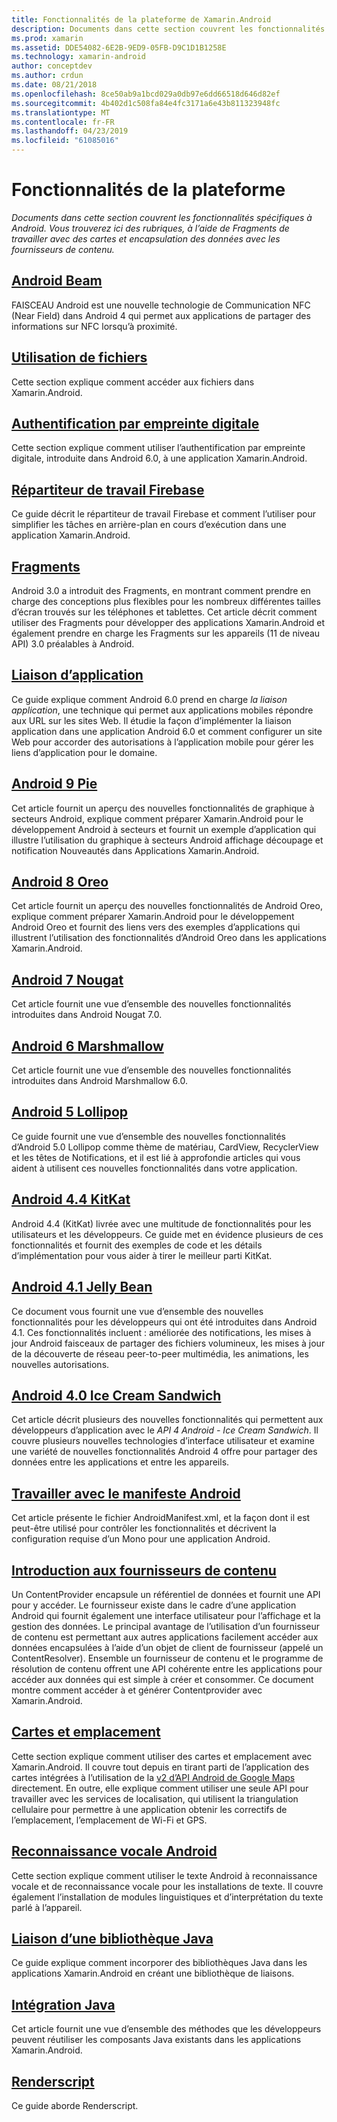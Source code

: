 ```yaml
---
title: Fonctionnalités de la plateforme de Xamarin.Android
description: Documents dans cette section couvrent les fonctionnalités spécifiques à Android. Vous trouverez ici des rubriques, à l’aide de Fragments de travailler avec des cartes et encapsulation des données avec les fournisseurs de contenu.
ms.prod: xamarin
ms.assetid: DDE54082-6E2B-9ED9-05FB-D9C1D1B1258E
ms.technology: xamarin-android
author: conceptdev
ms.author: crdun
ms.date: 08/21/2018
ms.openlocfilehash: 8ce50ab9a1bcd029a0db97e6dd66518d646d82ef
ms.sourcegitcommit: 4b402d1c508fa84e4fc3171a6e43b811323948fc
ms.translationtype: MT
ms.contentlocale: fr-FR
ms.lasthandoff: 04/23/2019
ms.locfileid: "61085016"
---
```

# <a name="platform-features"></a>Fonctionnalités de la plateforme

_Documents dans cette section couvrent les fonctionnalités spécifiques à Android. Vous trouverez ici des rubriques, à l’aide de Fragments de travailler avec des cartes et encapsulation des données avec les fournisseurs de contenu._

## <a name="android-beamandroidplatformandroid-beammd"></a>[Android Beam](~/android/platform/android-beam.md)

FAISCEAU Android est une nouvelle technologie de Communication NFC (Near Field) dans Android 4 qui permet aux applications de partager des informations sur NFC lorsqu’à proximité.

## <a name="working-with-filesandroidplatformfilesindexmd"></a>[Utilisation de fichiers](~/android/platform/files/index.md)

Cette section explique comment accéder aux fichiers dans Xamarin.Android.

## <a name="fingerprint-authenticationandroidplatformfingerprint-authenticationindexmd"></a>[Authentification par empreinte digitale](~/android/platform/fingerprint-authentication/index.md)

Cette section explique comment utiliser l’authentification par empreinte digitale, introduite dans Android 6.0, à une application Xamarin.Android.


## <a name="firebase-job-dispatcherandroidplatformfirebase-job-dispatchermd"></a>[Répartiteur de travail Firebase](~/android/platform/firebase-job-dispatcher.md)

Ce guide décrit le répartiteur de travail Firebase et comment l’utiliser pour simplifier les tâches en arrière-plan en cours d’exécution dans une application Xamarin.Android.

##  <a name="fragmentsandroidplatformfragmentsindexmd"></a>[Fragments](~/android/platform/fragments/index.md)

Android 3.0 a introduit des Fragments, en montrant comment prendre en charge des conceptions plus flexibles pour les nombreux différentes tailles d’écran trouvés sur les téléphones et tablettes. Cet article décrit comment utiliser des Fragments pour développer des applications Xamarin.Android et également prendre en charge les Fragments sur les appareils (11 de niveau API) 3.0 préalables à Android.



## <a name="app-linkingandroidplatformapp-linkingmd"></a>[Liaison d’application](~/android/platform/app-linking.md)

Ce guide explique comment Android 6.0 prend en charge _la liaison application_, une technique qui permet aux applications mobiles répondre aux URL sur les sites Web. Il étudie la façon d’implémenter la liaison application dans une application Android 6.0 et comment configurer un site Web pour accorder des autorisations à l’application mobile pour gérer les liens d’application pour le domaine.


##  <a name="android-9-pieandroidplatformpiemd"></a>[Android 9 Pie](~/android/platform/pie.md)

Cet article fournit un aperçu des nouvelles fonctionnalités de graphique à secteurs Android, explique comment préparer Xamarin.Android pour le développement Android à secteurs et fournit un exemple d’application qui illustre l’utilisation du graphique à secteurs Android affichage découpage et notification Nouveautés dans Applications Xamarin.Android.


##  <a name="android-8-oreoandroidplatformoreomd"></a>[Android 8 Oreo](~/android/platform/oreo.md)

Cet article fournit un aperçu des nouvelles fonctionnalités de Android Oreo, explique comment préparer Xamarin.Android pour le développement Android Oreo et fournit des liens vers des exemples d’applications qui illustrent l’utilisation des fonctionnalités d’Android Oreo dans les applications Xamarin.Android.



##  <a name="android-7-nougatandroidplatformnougatmd"></a>[Android 7 Nougat](~/android/platform/nougat.md)

Cet article fournit une vue d’ensemble des nouvelles fonctionnalités introduites dans Android Nougat 7.0.




##  <a name="android-6-marshmallowandroidplatformmarshmallowmd"></a>[Android 6 Marshmallow](~/android/platform/marshmallow.md)

Cet article fournit une vue d’ensemble des nouvelles fonctionnalités introduites dans Android Marshmallow 6.0.




##  <a name="android-5-lollipopandroidplatformlollipopmd"></a>[Android 5 Lollipop](~/android/platform/lollipop.md)

Ce guide fournit une vue d’ensemble des nouvelles fonctionnalités d’Android 5.0 Lollipop comme thème de matériau, CardView, RecyclerView et les têtes de Notifications, et il est lié à approfondie articles qui vous aident à utilisent ces nouvelles fonctionnalités dans votre application.



##  <a name="android-44-kitkatandroidplatformkitkatmd"></a>[Android 4.4 KitKat](~/android/platform/kitkat.md)

Android 4.4 (KitKat) livrée avec une multitude de fonctionnalités pour les utilisateurs et les développeurs. Ce guide met en évidence plusieurs de ces fonctionnalités et fournit des exemples de code et les détails d’implémentation pour vous aider à tirer le meilleur parti KitKat.




##  <a name="android-41-jelly-beanandroidplatformjelly-beanmd"></a>[Android 4.1 Jelly Bean](~/android/platform/jelly-bean.md)

Ce document vous fournit une vue d’ensemble des nouvelles fonctionnalités pour les développeurs qui ont été introduites dans Android 4.1. Ces fonctionnalités incluent : améliorée des notifications, les mises à jour Android faisceaux de partager des fichiers volumineux, les mises à jour de la découverte de réseau peer-to-peer multimédia, les animations, les nouvelles autorisations.



##  <a name="android-40-ice-cream-sandwichandroidplatformice-cream-sandwichmd"></a>[Android 4.0 Ice Cream Sandwich](~/android/platform/ice-cream-sandwich.md)

Cet article décrit plusieurs des nouvelles fonctionnalités qui permettent aux développeurs d’application avec le *API 4 Android - Ice Cream Sandwich*.
Il couvre plusieurs nouvelles technologies d’interface utilisateur et examine une variété de nouvelles fonctionnalités Android 4 offre pour partager des données entre les applications et entre les appareils.


##  <a name="working-with-the-android-manifestandroid-manifestmd"></a>[Travailler avec le manifeste Android](android-manifest.md)

Cet article présente le fichier AndroidManifest.xml, et la façon dont il est peut-être utilisé pour contrôler les fonctionnalités et décrivent la configuration requise d’un Mono pour une application Android.


##  <a name="introduction-to-content-providersandroidplatformcontent-providersindexmd"></a>[Introduction aux fournisseurs de contenu](~/android/platform/content-providers/index.md)

Un ContentProvider encapsule un référentiel de données et fournit une API pour y accéder. Le fournisseur existe dans le cadre d’une application Android qui fournit également une interface utilisateur pour l’affichage et la gestion des données. Le principal avantage de l’utilisation d’un fournisseur de contenu est permettant aux autres applications facilement accéder aux données encapsulées à l’aide d’un objet de client de fournisseur (appelé un ContentResolver). Ensemble un fournisseur de contenu et le programme de résolution de contenu offrent une API cohérente entre les applications pour accéder aux données qui est simple à créer et consommer. Ce document montre comment accéder à et générer Contentprovider avec Xamarin.Android.



##  <a name="maps-and-locationandroidplatformmaps-and-locationindexmd"></a>[Cartes et emplacement](~/android/platform/maps-and-location/index.md)

Cette section explique comment utiliser des cartes et emplacement avec Xamarin.Android. Il couvre tout depuis en tirant parti de l’application des cartes intégrées à l’utilisation de la [v2 d’API Android de Google Maps](https://developers.google.com/maps/documentation/android/) directement. En outre, elle explique comment utiliser une seule API pour travailler avec les services de localisation, qui utilisent la triangulation cellulaire pour permettre à une application obtenir les correctifs de l’emplacement, l’emplacement de Wi-Fi et GPS.



## <a name="android-speechandroidplatformspeechmd"></a>[Reconnaissance vocale Android](~/android/platform/speech.md)

Cette section explique comment utiliser le texte Android à reconnaissance vocale et de reconnaissance vocale pour les installations de texte. Il couvre également l’installation de modules linguistiques et d’interprétation du texte parlé à l’appareil.


##  <a name="binding-a-java-librarybinding-java-libraryindexmd"></a>[Liaison d’une bibliothèque Java](binding-java-library/index.md)

Ce guide explique comment incorporer des bibliothèques Java dans les applications Xamarin.Android en créant une bibliothèque de liaisons.

##  <a name="java-integrationjava-integrationindexmd"></a>[Intégration Java](java-integration/index.md)

Cet article fournit une vue d’ensemble des méthodes que les développeurs peuvent réutiliser les composants Java existants dans les applications Xamarin.Android.

##  <a name="renderscriptrenderscriptmd"></a>[Renderscript](renderscript.md)

Ce guide aborde Renderscript.
